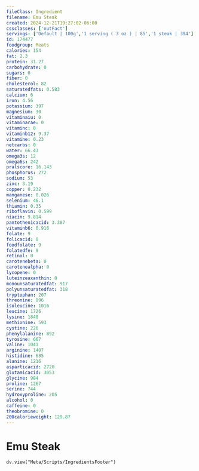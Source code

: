 ```yaml
---
fileClass: Ingredient
filename: Emu Steak
created: 2024-12-21T19:27:02-06:00
cssclasses: ['nutFact']
servings: ['Default | 100g','1 serving ( 3 oz ) | 85','1 steak | 394']
id: 174477
foodgroup: Meats
calories: 154
fat: 2.3
protein: 31.27
carbohydrate: 0
sugars: 0
fiber: 0
cholesterol: 82
saturatedfats: 0.583
calcium: 6
iron: 4.56
potassium: 397
magnesium: 30
vitaminaiu: 0
vitaminarae: 0
vitaminc: 0
vitaminb12: 9.37
vitamine: 0.23
netcarbs: 0
water: 66.43
omega3s: 12
omega6s: 242
pralscore: 16.143
phosphorus: 272
sodium: 53
zinc: 3.19
copper: 0.232
manganese: 0.026
selenium: 46.1
thiamin: 0.35
riboflavin: 0.599
niacin: 9.814
pantothenicacid: 3.387
vitaminb6: 0.916
folate: 9
folicacid: 0
foodfolate: 9
folatedfe: 9
retinol: 0
carotenebeta: 0
carotenealpha: 0
lycopene: 0
luteinzeaxanthin: 0
monounsaturatedfat: 917
polyunsaturatedfat: 318
tryptophan: 207
threonine: 896
isoleucine: 1016
leucine: 1726
lysine: 1840
methionine: 593
cystine: 226
phenylalanine: 892
tyrosine: 667
valine: 1041
arginine: 1407
histidine: 685
alanine: 1216
asparticacid: 2720
glutamicacid: 3053
glycine: 984
proline: 1267
serine: 744
hydroxyproline: 205
alcohol: 0
caffeine: 0
theobromine: 0
200calorieweight: 129.87
---
```


# Emu Steak

```dataviewjs
dv.view("Meta/Scripts/IngredientsFooter")
```